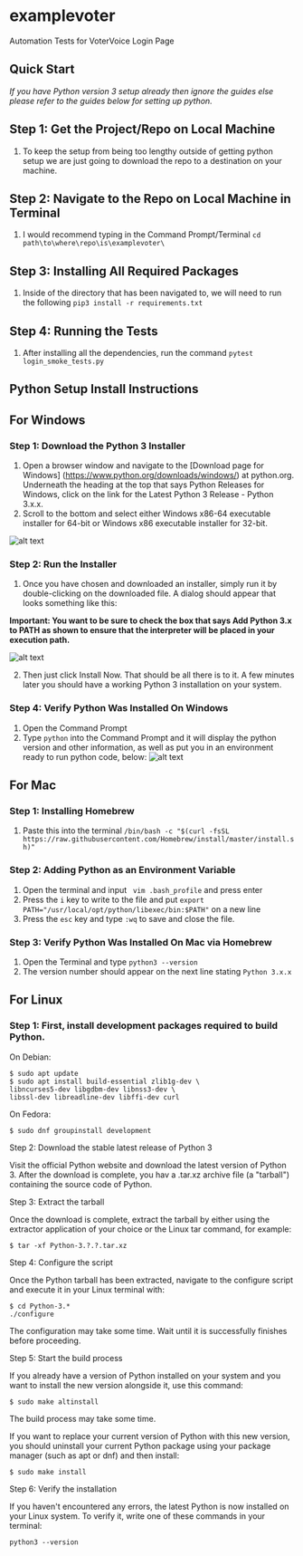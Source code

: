 # examplevoter
Automation Tests for VoterVoice Login Page
## Quick Start
*If you have Python version 3 setup already then ignore the guides else please refer to the guides below for setting up python.*

## Step 1: Get the Project/Repo on Local Machine
1. To keep the setup from being too lengthy outside of getting python setup we are just going to download the repo to a destination on your machine.

## Step 2: Navigate to the Repo on Local Machine in Terminal
1. I would recommend typing in the Command Prompt/Terminal ```cd path\to\where\repo\is\examplevoter\```

## Step 3: Installing All Required Packages
1. Inside of the directory that has been navigated to, we will need to run the following ```pip3 install -r requirements.txt```

## Step 4: Running the Tests
1. After installing all the dependencies, run the command ```pytest login_smoke_tests.py```

## Python Setup Install Instructions

## For Windows

### Step 1: Download the Python 3 Installer

1. Open a browser window and navigate to the [Download page for Windows] (https://www.python.org/downloads/windows/) at python.org.
Underneath the heading at the top that says Python Releases for Windows, click on the link for the Latest Python 3 Release - Python 3.x.x. 
2. Scroll to the bottom and select either Windows x86-64 executable installer for 64-bit or Windows x86 executable installer for 32-bit. 

![alt text](https://phoenixnap.com/kb/wp-content/uploads/2019/04/python-for-windows.png)

### Step 2: Run the Installer

1. Once you have chosen and downloaded an installer, simply run it by double-clicking on the downloaded file. A dialog should appear that looks something like this:

**Important: You want to be sure to check the box that says Add Python 3.x to PATH as shown to ensure that the interpreter will be placed in your execution path.**

![alt text](https://phoenixnap.com/kb/wp-content/uploads/2019/04/python-setup.png)

2. Then just click Install Now. That should be all there is to it. A few minutes later you should have a working Python 3 installation on your system.

### Step 4: Verify Python Was Installed On Windows

1. Open the Command Prompt
2. Type ```python``` into the Command Prompt and it will display the python version and other information, as well as put you in an environment ready to run python code, below:
![alt text](https://phoenixnap.com/kb/wp-content/uploads/2019/04/verify-python-install-1.png)


## For Mac

### Step 1: Installing Homebrew
1. Paste this into the terminal ```/bin/bash -c "$(curl -fsSL https://raw.githubusercontent.com/Homebrew/install/master/install.sh)"```

### Step 2: Adding Python as an Environment Variable
1. Open the terminal and input ``` vim .bash_profile``` and press enter
2. Press the ```i``` key to write to the file and put ```export PATH="/usr/local/opt/python/libexec/bin:$PATH"``` on a new line
3. Press the ```esc``` key and type ```:wq``` to save and close the file.

### Step 3: Verify Python Was Installed On Mac via Homebrew
1. Open the Terminal and type ```python3 --version```
2. The version number should appear on the next line stating ```Python 3.x.x```

## For Linux

### Step 1: First, install development packages required to build Python.

On Debian:
```
$ sudo apt update
$ sudo apt install build-essential zlib1g-dev \
libncurses5-dev libgdbm-dev libnss3-dev \
libssl-dev libreadline-dev libffi-dev curl
```
On Fedora:
```
$ sudo dnf groupinstall development
```
Step 2: Download the stable latest release of Python 3

Visit the official Python website and download the latest version of Python 3. After the download is complete, you hav a .tar.xz archive file (a "tarball") containing the source code of Python.

Step 3: Extract the tarball

Once the download is complete, extract the tarball by either using the extractor application of your choice or the Linux tar command, for example:
```
$ tar -xf Python-3.?.?.tar.xz
```
Step 4: Configure the script

Once the Python tarball has been extracted, navigate to the configure script and execute it in your Linux terminal with:
```
$ cd Python-3.*
./configure
```
The configuration may take some time. Wait until it is successfully finishes before proceeding.

Step 5: Start the build process

If you already have a version of Python installed on your system and you want to install the new version alongside it, use this command:
```
$ sudo make altinstall
```
The build process may take some time.

If you want to replace your current version of Python with this new version, you should uninstall your current Python package using your package manager (such as apt or dnf) and then install:
```
$ sudo make install
```

Step 6: Verify the installation

If you haven't encountered any errors, the latest Python is now installed on your Linux system. To verify it, write one of these commands in your terminal:
```
python3 --version
```
